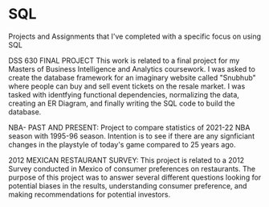 # SQL
Projects and Assignments that I've completed with a specific focus on using SQL

DSS 630 FINAL PROJECT
This work is related to a final project for my Masters of Business Intelligence and Analytics coursework. I was asked to create the database framework for an imaginary website called "Snubhub" where people can buy and sell event tickets on the resale market. I was tasked with identfying functional dependencies, normalizing the data, creating an ER Diagram, and finally writing the SQL code to build the database. 

NBA- PAST AND PRESENT:
Project to compare statistics of 2021-22 NBA season with 1995-96 season. Intention is to see if there are any signficiant changes in the playstyle of today's game compared to 25 years ago.

2012 MEXICAN RESTAURANT SURVEY: 
This project is related to a 2012 Survey conducted in Mexico of consumer preferences on restaurants. The purpose of this project was to answer several different questions looking for potential biases in the results, understanding consumer preference, and making recommendations for potential investors.
